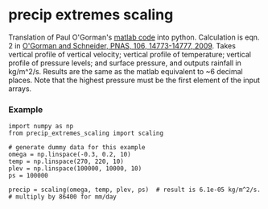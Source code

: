# precip extremes scaling

Translation of Paul O'Gorman's [matlab code](http://www.mit.edu/~pog/src/precip_extremes_scaling.m) into python. Calculation is eqn. 2 in [O'Gorman and Schneider, PNAS, 106, 14773-14777, 2009](http://www.pnas.org/content/106/35/14773.abstract). Takes vertical profile of vertical velocity; vertical profile of temperature; vertical profile of pressure levels; and surface pressure, and outputs rainfall in kg/m^2/s. Results are the same as the matlab equivalent to ~6 decimal places. Note that the highest pressure must be the first element of the input arrays.

### Example
```
import numpy as np
from precip_extremes_scaling import scaling

# generate dummy data for this example
omega = np.linspace(-0.3, 0.2, 10)
temp = np.linspace(270, 220, 10)
plev = np.linspace(100000, 10000, 10)
ps = 100000

precip = scaling(omega, temp, plev, ps)  # result is 6.1e-05 kg/m^2/s.
# multiply by 86400 for mm/day
```
